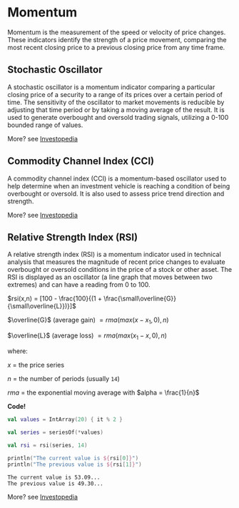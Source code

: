 # Momentum

Momentum is the measurement of the speed or velocity of price changes. These indicators identify the strength of a price movement, comparing the most recent closing price to a previous closing price from any time frame.

## Stochastic Oscillator

A stochastic oscillator is a momentum indicator comparing a particular closing price of a security to a range of its prices over a certain period of time. The sensitivity of the oscillator to market movements is reducible by adjusting that time period or by taking a moving average of the result. It is used to generate overbought and oversold trading signals, utilizing a 0-100 bounded range of values.

More? see [Investopedia](https://www.investopedia.com/terms/s/stochasticoscillator.asp)

## Commodity Channel Index (CCI)

A commodity channel index​ (CCI) is a momentum-based oscillator used to help determine when an investment vehicle is reaching a condition of being overbought or oversold. It is also used to assess price trend direction and strength.

More? see [Investopedia](https://www.investopedia.com/terms/c/commoditychannelindex.asp)

## Relative Strength Index (RSI)

A relative strength index (RSI) is a momentum indicator used in technical analysis that measures the magnitude of recent price changes to evaluate overbought or oversold conditions in the price of a stock or other asset. The RSI is displayed as an oscillator (a line graph that moves between two extremes) and can have a reading from 0 to 100.

$rsi(x,n) = [100 - \frac{100}{(1 + \frac{\small\overline{G}}{\small\overline{L}})}]$

$\overline{G}$ (average gain) $= rma(max(x - x_1, 0), n)$

$\overline{L}$ (average loss) $= rma(max(x_1 - x, 0), n)$

where:

$x$ = the price series

$n$ = the number of periods (usually `14`)

$rma$ = the exponential moving average with $alpha = \frac{1}{n}$

**Code!**

```kotlin
val values = IntArray(20) { it % 2 }

val series = seriesOf(*values)

val rsi = rsi(series, 14)

println("The current value is ${rsi[0]}")
println("The previous value is ${rsi[1]}")
```

```output
The current value is 53.09...
The previous value is 49.30...
```

More? see [Investopedia](https://www.investopedia.com/terms/r/rsi.asp)